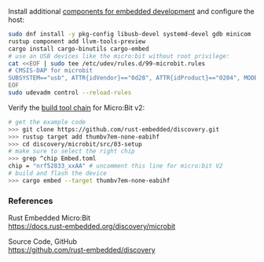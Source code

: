 Install additional [components for embedded development][01] and configure the host:

```bash
sudo dnf install -y pkg-config libusb-devel systemd-devel gdb minicom
rustup component add llvm-tools-preview
cargo install cargo-binutils cargo-embed
# use an USB devices like the micro:bit without root privilege:
cat <<EOF | sudo tee /etc/udev/rules.d/99-microbit.rules
# CMSIS-DAP for microbit
SUBSYSTEM=="usb", ATTR{idVendor}=="0d28", ATTR{idProduct}=="0204", MODE:="666"
EOF
sudo udevadm control --reload-rules
```

Verify the [build tool chain][02] for Micro:Bit v2:

```bash
# get the example code
>>> git clone https://github.com/rust-embedded/discovery.git
>>> rustup target add thumbv7em-none-eabihf
>>> cd discovery/microbit/src/03-setup
# make sure to select the right chip
>>> grep ^chip Embed.toml
chip = "nrf52833_xxAA" # uncomment this line for micro:bit V2
# build and flash the device
>>> cargo embed --target thumbv7em-none-eabihf
```

### References

Rust Embedded Micro:Bit  
<https://docs.rust-embedded.org/discovery/microbit>

Source Code, GitHub  
<https://github.com/rust-embedded/discovery>

[01]: https://docs.rust-embedded.org/discovery/microbit/03-setup/index.html
[02]: https://docs.rust-embedded.org/discovery/microbit/03-setup/verify.html

